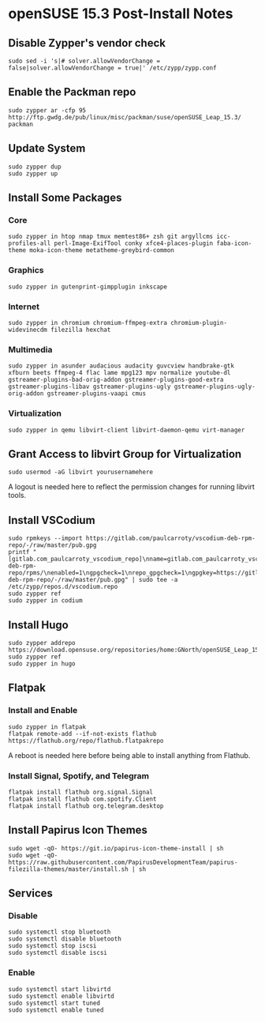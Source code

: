 # openSUSE 15.3 Post-Install Notes

## Disable Zypper's vendor check

```console
sudo sed -i 's|# solver.allowVendorChange = false|solver.allowVendorChange = true|' /etc/zypp/zypp.conf
```

## Enable the Packman repo

```console
sudo zypper ar -cfp 95 http://ftp.gwdg.de/pub/linux/misc/packman/suse/openSUSE_Leap_15.3/ packman
```

## Update System

```console
sudo zypper dup
sudo zypper up
```

## Install Some Packages

### Core

```console
sudo zypper in htop nmap tmux memtest86+ zsh git argyllcms icc-profiles-all perl-Image-ExifTool conky xfce4-places-plugin faba-icon-theme moka-icon-theme metatheme-greybird-common
```

### Graphics

```console
sudo zypper in gutenprint-gimpplugin inkscape
```

### Internet

```console
sudo zypper in chromium chromium-ffmpeg-extra chromium-plugin-widevinecdm filezilla hexchat
```

### Multimedia

```console
sudo zypper in asunder audacious audacity guvcview handbrake-gtk xfburn beets ffmpeg-4 flac lame mpg123 mpv normalize youtube-dl gstreamer-plugins-bad-orig-addon gstreamer-plugins-good-extra gstreamer-plugins-libav gstreamer-plugins-ugly gstreamer-plugins-ugly-orig-addon gstreamer-plugins-vaapi cmus
```

### Virtualization

```console
sudo zypper in qemu libvirt-client libvirt-daemon-qemu virt-manager
```

## Grant Access to libvirt Group for Virtualization

```console
sudo usermod -aG libvirt yourusernamehere
```

A logout is needed here to reflect the permission changes for running libvirt
tools.

## Install VSCodium

```console
sudo rpmkeys --import https://gitlab.com/paulcarroty/vscodium-deb-rpm-repo/-/raw/master/pub.gpg
printf "[gitlab.com_paulcarroty_vscodium_repo]\nname=gitlab.com_paulcarroty_vscodium_repo\nbaseurl=https://paulcarroty.gitlab.io/vscodium-deb-rpm-repo/rpms/\nenabled=1\ngpgcheck=1\nrepo_gpgcheck=1\ngpgkey=https://gitlab.com/paulcarroty/vscodium-deb-rpm-repo/-/raw/master/pub.gpg" | sudo tee -a /etc/zypp/repos.d/vscodium.repo
sudo zypper ref
sudo zypper in codium
```

## Install Hugo

```console
sudo zypper addrepo https://download.opensuse.org/repositories/home:GNorth/openSUSE_Leap_15.3/home:GNorth.repo
sudo zypper ref
sudo zypper in hugo
```

## Flatpak

### Install and Enable

```console
sudo zypper in flatpak
flatpak remote-add --if-not-exists flathub https://flathub.org/repo/flathub.flatpakrepo
```

A reboot is needed here before being able to install anything from Flathub.

### Install Signal, Spotify, and Telegram

```console
flatpak install flathub org.signal.Signal
flatpak install flathub com.spotify.Client
flatpak install flathub org.telegram.desktop
```

## Install Papirus Icon Themes

```console
sudo wget -qO- https://git.io/papirus-icon-theme-install | sh
sudo wget -qO- https://raw.githubusercontent.com/PapirusDevelopmentTeam/papirus-filezilla-themes/master/install.sh | sh
```

## Services

### Disable

```console
sudo systemctl stop bluetooth
sudo systemctl disable bluetooth
sudo systemctl stop iscsi
sudo systemctl disable iscsi
```

### Enable

```console
sudo systemctl start libvirtd
sudo systemctl enable libvirtd
sudo systemctl start tuned
sudo systemctl enable tuned
```
